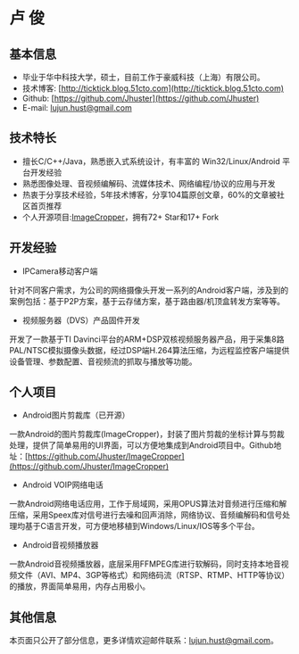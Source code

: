 **卢   俊**
=============

**基本信息**
-----------------------
- 毕业于华中科技大学，硕士，目前工作于豪威科技（上海）有限公司。
- 技术博客: [http://ticktick.blog.51cto.com](http://ticktick.blog.51cto.com)
- Github:   [https://github.com/Jhuster](https://github.com/Jhuster)
- E-mail:   lujun.hust@gmail.com

**技术特长**
-----------------------

- 擅长C/C++/Java，熟悉嵌入式系统设计，有丰富的 Win32/Linux/Android 平台开发经验
- 熟悉图像处理、音视频编解码、流媒体技术、网络编程/协议的应用与开发
- 热衷于分享技术经验，5年技术博客，分享104篇原创文章，60%的文章被社区首页推荐
- 个人开源项目:[ImageCropper][1]，拥有72+ Star和17+ Fork

**开发经验**
------------------
- IPCamera移动客户端

针对不同客户需求，为公司的网络摄像头开发一系列的Android客户端，涉及到的案例包括：基于P2P方案，基于云存储方案，基于路由器/机顶盒转发方案等等。

- 视频服务器（DVS）产品固件开发

开发了一款基于TI Davinci平台的ARM+DSP双核视频服务器产品，用于采集8路PAL/NTSC模拟摄像头数据，经过DSP端H.264算法压缩，为远程监控客户端提供设备管理、参数配置、音视频流的抓取与播放等功能。  

**个人项目**
------------------
- Android图片剪裁库（已开源）

一款Android的图片剪裁库(ImageCropper)，封装了图片剪裁的坐标计算与剪裁处理，提供了简单易用的UI界面，可以方便地集成到Android项目中。Github地址：[https://github.com/Jhuster/ImageCropper](https://github.com/Jhuster/ImageCropper)

- Android VOIP网络电话

一款Android网络电话应用，工作于局域网，采用OPUS算法对音频进行压缩和解压缩，采用Speex库对信号进行去噪和回声消除，网络协议、音频编解码和信号处理均基于C语言开发，可方便地移植到Windows/Linux/IOS等多个平台。

- Android音视频播放器

一款Android音视频播放器，底层采用FFMPEG库进行软解码，同时支持本地音视频文件（AVI、MP4、3GP等格式）和网络码流（RTSP、RTMP、HTTP等协议）的播放，界面简单易用，内存占用极小。


**其他信息**
---------
本页面只公开了部分信息，更多详情欢迎邮件联系：lujun.hust@gmail.com。

  [1]: https://github.com/Jhuster/ImageCropper
